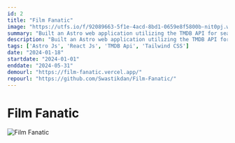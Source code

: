 ```yaml
---
id: 2
title: "Film Fanatic"
image: "https://utfs.io/f/92089663-5f1e-4acd-8bd1-0659e8f5800b-nit0pj.webp"
summary: "Built an Astro web application utilizing the TMDB API for seamless movie discovery."
description: "Built an Astro web application utilizing the TMDB API for seamless movie discovery."
tags: ['Astro Js', 'React Js', 'TMDB Api', 'Tailwind CSS']
date: "2024-01-18"
startdate: "2024-01-01"
enddate: "2024-05-31"
demourl: "https://film-fanatic.vercel.app/"
repourl: "https://github.com/Swastikdan/Film-Fanatic/"
---
```


# Film Fanatic

![Film Fanatic](https://utfs.io/f/92089663-5f1e-4acd-8bd1-0659e8f5800b-nit0pj.webp)